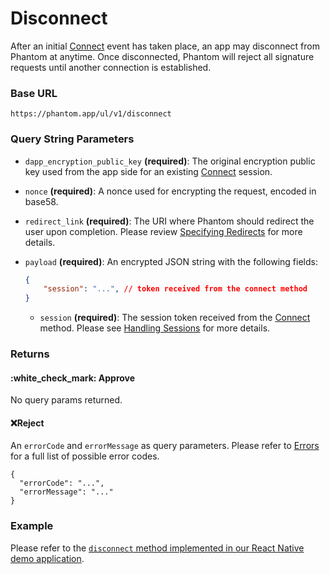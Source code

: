 # Disconnect

After an initial [Connect](connect.md) event has taken place, an app may disconnect from Phantom at anytime. Once disconnected, Phantom will reject all signature requests until another connection is established.

### Base URL

```
https://phantom.app/ul/v1/disconnect
```

### Query String Parameters

* `dapp_encryption_public_key` **(required)**: The original encryption public key used from the app side for an existing [Connect](connect.md) session.
* `nonce` **(required)**: A nonce used for encrypting the request, encoded in base58.
* `redirect_link` **(required)**: The URI where Phantom should redirect the user upon completion. Please review [Specifying Redirects](../specifying-redirects.md) for more details.
*   `payload` **(required)**: An encrypted JSON string with the following fields:

    ```json
    {
        "session": "...", // token received from the connect method
    }
    ```

    * `session` **(required)**: The session token received from the [Connect](connect.md) method. Please see [Handling Sessions](../handling-sessions.md) for more details.

### Returns

#### :white\_check\_mark: Approve

No query params returned.

#### :x:Reject

An `errorCode` and `errorMessage` as query parameters. Please refer to [Errors](../../errors.md) for a full list of possible error codes.

```
{
  "errorCode": "...",
  "errorMessage": "..."
}
```

### Example

Please refer to the [`disconnect` method implemented in our React Native demo application](https://github.com/phantom-labs/deep-link-demo-app/blob/20f19f2154e98699f0d5a6b28bc4bb3d5acbcefd/App.tsx#L187).
